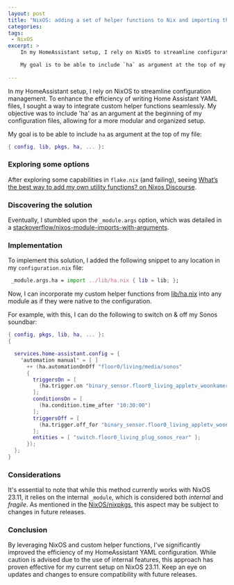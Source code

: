 ```yaml
---
layout: post
title: "NixOS: adding a set of helper functions to Nix and importing these"
categories: 
tags:
 - NixOS
excerpt: >
    In my HomeAssistant setup, I rely on NixOS to streamline configuration management. To enhance the efficiency of writing Home Assistant YAML files, I sought a way to integrate custom helper functions seamlessly. My objective was to include 'ha' as an argument at the beginning of my configuration files, allowing for a more modular and organized setup.

    My goal is to be able to include `ha` as argument at the top of my file: `{ config, lib, pkgs, ha, ... }:`
    
---
```


In my HomeAssistant setup, I rely on NixOS to streamline configuration management. To enhance the efficiency of writing Home Assistant YAML files, I sought a way to integrate custom helper functions seamlessly. My objective was to include 'ha' as an argument at the beginning of my configuration files, allowing for a more modular and organized setup.

My goal is to be able to include `ha` as argument at the top of my file:
```nix
{ config, lib, pkgs, ha, ... }:
```

<!--more-->

### Exploring some options

After exploring some capabilities in `flake.nix` (and failing), seeing [What’s the best way to add my own utility functions? on Nixos Discourse](https://discourse.nixos.org/t/whats-the-best-way-to-add-my-own-utility-functions/11576).

### Discovering the solution

Eventually, I stumbled upon the `_module.args` option, which was detailed in a [stackoverflow/nixos-module-imports-with-arguments](https://stackoverflow.com/a/47713963).

### Implementation

To implement this solution, I added the following snippet to any location in my `configuration.nix` file:

```nix
 _module.args.ha = import ../lib/ha.nix { lib = lib; };
```
Now, I can incorporate my custom helper functions from  [lib/ha.nix](https://github.com/nathan-gs/nix-conf/blob/main/lib/ha.nix) into any module as if they were native to the configuration.

For example, with this, I can do the following to switch on & off my Sonos soundbar:

```nix
{ config, pkgs, lib, ha, ... }:
{

  services.home-assistant.config = {
    "automation manual" = [ ]
      ++ (ha.automationOnOff "floor0/living/media/sonos"
      {
        triggersOn = [
          (ha.trigger.on "binary_sensor.floor0_living_appletv_woonkamer")          
        ];
        conditionsOn = [
          (ha.condition.time_after "10:30:00")
        ];
        triggersOff = [
          (ha.trigger.off_for "binary_sensor.floor0_living_appletv_woonkamer" "00:02:00")
        ];
        entities = [ "switch.floor0_living_plug_sonos_rear" ];
      });
  };
}
```


### Considerations

It's essential to note that while this method currently works with NixOS 23.11, it relies on the internal `_module`, which is considered both _internal_ and _fragile_. As mentioned in the [NixOS/nixpkgs](https://github.com/NixOS/nixpkgs/blob/695027f61c702ea0de6baa3122b282d672fede09/lib/modules.nix#L43), this aspect may be subject to changes in future releases.

### Conclusion

By leveraging NixOS and custom helper functions, I've significantly improved the efficiency of my HomeAssistant YAML configuration. While caution is advised due to the use of internal features, this approach has proven effective for my current setup on NixOS 23.11. Keep an eye on updates and changes to ensure compatibility with future releases.